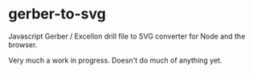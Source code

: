 # gerber-to-svg
Javascript Gerber / Excellon drill file to SVG converter for Node and the browser.

Very much a work in progress. Doesn't do much of anything yet.
